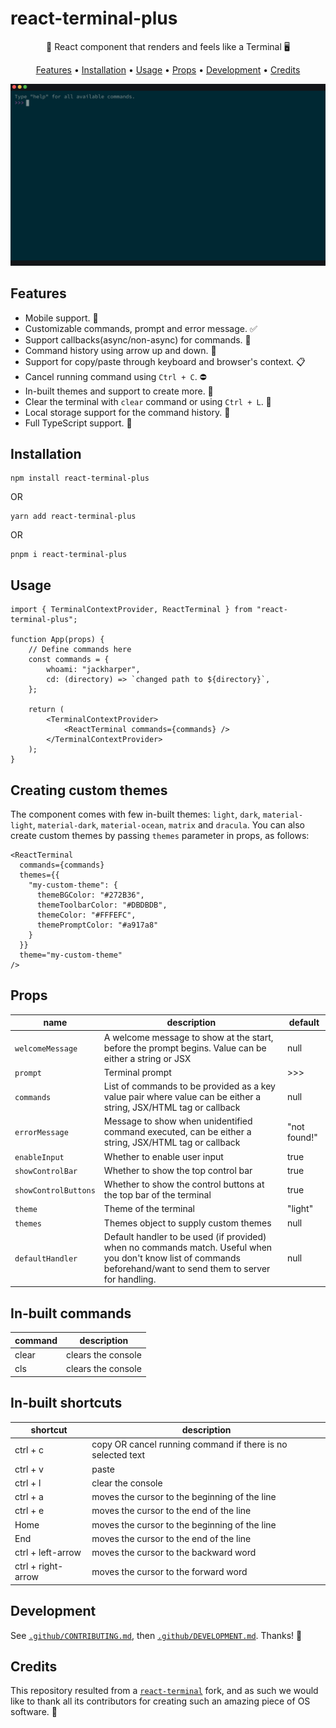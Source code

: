 # react-terminal-plus

<p align="center">🚀 React component that renders and feels like a Terminal 🖥</p>

<p align="center">
  <a href="#features">Features</a> •
  <a href="#installation">Installation</a> •
  <a href="#usage">Usage</a> •
  <a href="#props">Props</a> •
  <a href="#development">Development</a> •
  <a href="#credits">Credits</a>
</p>

<img alt="react-terminal-plus preview" src="./react-terminal-plus.gif" />

## Features

- Mobile support. 📱
- Customizable commands, prompt and error message. ✅
- Support callbacks(async/non-async) for commands. 🔄
- Command history using arrow up and down. 🔼
- Support for copy/paste through keyboard and browser's context. 📋
- Cancel running command using `Ctrl + C`. ⛔
- In-built themes and support to create more. 🚀
- Clear the terminal with `clear` command or using `Ctrl + L`. 🧹
- Local storage support for the command history. 💾
- Full TypeScript support. 🎉

## Installation

```
npm install react-terminal-plus
```

OR

```
yarn add react-terminal-plus
```

OR

```
pnpm i react-terminal-plus
```

## Usage

```tsx
import { TerminalContextProvider, ReactTerminal } from "react-terminal-plus";

function App(props) {
	// Define commands here
	const commands = {
		whoami: "jackharper",
		cd: (directory) => `changed path to ${directory}`,
	};

	return (
		<TerminalContextProvider>
			<ReactTerminal commands={commands} />
		</TerminalContextProvider>
	);
}
```

## Creating custom themes

The component comes with few in-built themes: `light`, `dark`, `material-light`, `material-dark`, `material-ocean`, `matrix` and `dracula`. You can also create custom themes by passing `themes` parameter in props, as follows:

```
<ReactTerminal
  commands={commands}
  themes={{
    "my-custom-theme": {
      themeBGColor: "#272B36",
      themeToolbarColor: "#DBDBDB",
      themeColor: "#FFFEFC",
      themePromptColor: "#a917a8"
    }
  }}
  theme="my-custom-theme"
/>
```

## Props

| name                 | description                                                                                                                                                       | default      |
| -------------------- | ----------------------------------------------------------------------------------------------------------------------------------------------------------------- | ------------ |
| `welcomeMessage`     | A welcome message to show at the start, before the prompt begins. Value can be either a string or JSX                                                             | null         |
| `prompt`             | Terminal prompt                                                                                                                                                   | >>>          |
| `commands`           | List of commands to be provided as a key value pair where value can be either a string, JSX/HTML tag or callback                                                  | null         |
| `errorMessage`       | Message to show when unidentified command executed, can be either a string, JSX/HTML tag or callback                                                              | "not found!" |
| `enableInput`        | Whether to enable user input                                                                                                                                      | true         |
| `showControlBar`     | Whether to show the top control bar                                                                                                                               | true         |
| `showControlButtons` | Whether to show the control buttons at the top bar of the terminal                                                                                                | true         |
| `theme`              | Theme of the terminal                                                                                                                                             | "light"      |
| `themes`             | Themes object to supply custom themes                                                                                                                             | null         |
| `defaultHandler`     | Default handler to be used (if provided) when no commands match. Useful when you don't know list of commands beforehand/want to send them to server for handling. | null         |

## In-built commands

| command | description        |
| ------- | ------------------ |
| clear   | clears the console |
| cls     | clears the console |

## In-built shortcuts

| shortcut           | description                                                 |
| ------------------ | ----------------------------------------------------------- |
| ctrl + c           | copy OR cancel running command if there is no selected text |
| ctrl + v           | paste                                                       |
| ctrl + l           | clear the console                                           |
| ctrl + a           | moves the cursor to the beginning of the line               |
| ctrl + e           | moves the cursor to the end of the line                     |
| Home               | moves the cursor to the beginning of the line               |
| End                | moves the cursor to the end of the line                     |
| ctrl + left-arrow  | moves the cursor to the backward word                       |
| ctrl + right-arrow | moves the cursor to the forward word                        |

## Development

See [`.github/CONTRIBUTING.md`](./.github/CONTRIBUTING.md), then [`.github/DEVELOPMENT.md`](./.github/DEVELOPMENT.md).
Thanks! 💪

## Credits

This repository resulted from a [`react-terminal`](https://github.com/bony2023/react-terminal) fork, and as such we would like to thank all its contributors for creating such an amazing piece of OS software. 💖
